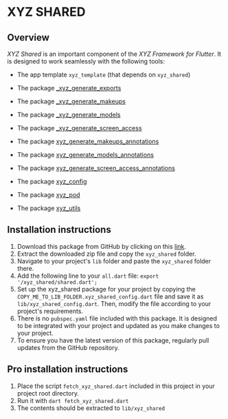 # XYZ SHARED

## Overview

*XYZ Shared* is an important component of the *XYZ Framework for Flutter*. It is designed to work seamlessly with the following tools:

- The app template `xyz_template` (that depends on `xyz_shared`)
- The package [_xyz_generate_exports](https://github.com/robmllze/_xyz_generate_exports)
- The package [_xyz_generate_makeups](https://github.com/robmllze/_xyz_generate_makeups)
- The package [_xyz_generate_models](https://github.com/robmllze/_xyz_generate_models)
- The package [_xyz_generate_screen_access](https://github.com/robmllze/_xyz_generate_screen_access)
- The package [xyz_generate_makeups_annotations](https://github.com/robmllze/xyz_generate_makeups_annotations)
- The package [xyz_generate_models_annotations](https://github.com/robmllze/xyz_generate_models_annotations)
- The package [xyz_generate_screen_access_annotations](https://github.com/robmllze/xyz_generate_screen_access_annotations)

- The package [xyz_config](https://github.com/robmllze/xyz_config)
- The package [xyz_pod](https://github.com/robmllze/xyz_pod)
- The package [xyz_utils](https://github.com/robmllze/xyz_utils)

## Installation instructions

1. Download this package from GitHub by clicking on this [link](https://github.com/robmllze/xyz_shared/archive/refs/heads/master.zip).
2. Extract the downloaded zip file and copy the `xyz_shared` folder.
3. Navigate to your project's `lib` folder and paste the `xyz_shared` folder there.
4. Add the following line to your `all.dart` file: `export '/xyz_shared/shared.dart';`
5. Set up the xyz_shared package for your project by copying the `COPY_ME_TO_LIB_FOLDER.xyz_shared_config.dart` file and save it as `lib/xyz_shared_config.dart`. Then, modify the file according to your project's requirements.
5. There is no `pubspec.yaml` file included with this package. It is designed to be integrated with your project and updated as you make changes to your project.
6. To ensure you have the latest version of this package, regularly pull updates from the GitHub repository.

## Pro installation instructions

1. Place the script `fetch_xyz_shared.dart` included in this project in your project root directory.
2. Run it with `dart fetch_xyz_shared.dart`
3. The contents should be extracted to `lib/xyz_shared`
